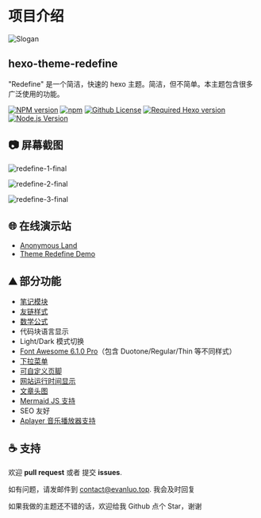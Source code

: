 # 项目介绍



![Slogan](https://evan.beee.top/img/2023/03/18/610599507c8078e7279966455688c66c.webp)

## hexo-theme-redefine

"Redefine" 是一个简洁，快速的 hexo 主题。简洁，但不简单。本主题包含很多广泛使用的功能。

[![NPM version](https://img.shields.io/npm/v/hexo-theme-redefine?color=red&logo=npm&style=flat-square)](https://www.npmjs.com/package/hexo-theme-redefine) [![npm](https://img.shields.io/npm/dw/hexo-theme-redefine?logo=npm&style=flat-square)](https://www.npmjs.com/package/hexo-theme-redefine) [![Github License](https://img.shields.io/github/license/XPoet/hexo-theme-keep.svg?style=flat-square)](https://github.com/EvanNotFound/hexo-theme-redefine/blob/main/LICENSE) [![Required Hexo version](https://img.shields.io/badge/hexo-%3E=5.0.0-blue?style=flat-square&logo=hexo)](https://hexo.io/) [![Node.js Version](https://img.shields.io/badge/node-%3E=12.0-success.svg?style=flat-square&logo=Node.js&longCache=true)](https://hexo.io/)

## 📷 屏幕截图

![redefine-1-final](https://evan.beee.top/img/2023/01/21/5966cf4d2f2c05aecad54e233d9562ff.png)

![redefine-2-final](https://evan.beee.top/img/2023/01/21/6f3cad025693262f4ead2df7ac5e0883.png)

![redefine-3-final](https://evan.beee.top/img/2023/01/21/ddbb6406646f3f96acbc4764c5ac2ac1.png)






## 🌐 在线演示站

- [Anonymous Land](https://ohevan.com/)
- [Theme Redefine Demo](https://redefine.evanluo.top/)

## ⛰ 部分功能

- [笔记模块](https://redefine-docs.ohevan.com/docs/advanced/writing-modules/note-module)
- [友链样式](https://redefine-docs.ohevan.com/docs/advanced/friend-link)
- [数学公式](https://redefine-docs.ohevan.com/docs/advanced/writing-modules/mathjax)
- 代码块语言显示
- Light/Dark 模式切换
- [Font Awesome 6.1.0 Pro](https://redefine-docs.ohevan.com/docs/configuration-guide/fontawesome)（包含 Duotone/Regular/Thin 等不同样式）
- [下拉菜单](https://redefine-docs.ohevan.com/docs/configuration-guide/menu)
- [可自定义页脚](https://redefine-docs.ohevan.com/docs/configuration-guide/footer)
- [网站运行时间显示](https://redefine-docs.ohevan.com/docs/configuration-guide/footer)
- [文章头图](https://redefine-docs.ohevan.com/docs/advanced/home-contents/thumbnail)
- [Mermaid JS 支持](https://redefine-docs.ohevan.com/docs/advanced/theme-plugins/mermaid)
- SEO 友好
- [Aplayer 音乐播放器支持](https://redefine-docs.ohevan.com/docs/advanced/theme-plugins/aplayer)

## ☕ 支持

欢迎 **pull request** 或者 提交 **issues**.

如有问题，请发邮件到 [contact@evanluo.top](mailto:contact@evanluo.top). 我会及时回复

如果我做的主题还不错的话，欢迎给我 Github 点个 Star，谢谢
